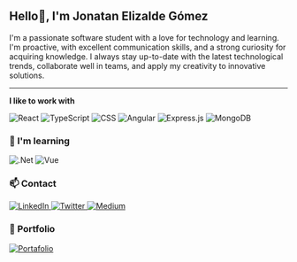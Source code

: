 ## Hello👋, I'm Jonatan Elizalde Gómez

I'm a passionate software student with a love for technology and learning. I'm proactive, with excellent communication skills, and a strong curiosity for acquiring knowledge. I always stay up-to-date with the
latest technological trends, collaborate well in teams, and apply my creativity to innovative solutions.

---

**I like to work with**

<div display="flex">
  <img src="https://img.shields.io/badge/react-%2320232a.svg?style=for-the-badge&logo=react&logoColor=%2361DAFB" alt="React"/>
  <img src="https://img.shields.io/badge/typescript-%23007ACC.svg?style=for-the-badge&logo=typescript&logoColor=white" alt="TypeScript"/>
  <img src="https://img.shields.io/badge/css3-%231572B6.svg?style=for-the-badge&logo=css3&logoColor=white" alt="CSS"/>
  <img src="https://img.shields.io/badge/angular-%23DD0031.svg?style=for-the-badge&logo=angular&logoColor=white" alt="Angular"/>
  <img src="https://img.shields.io/badge/express.js-%23404d59.svg?style=for-the-badge&logo=express&logoColor=%2361DAFB" alt="Express.js"/>
  <img src="https://img.shields.io/badge/MongoDB-%234ea94b.svg?style=for-the-badge&logo=mongodb&logoColor=white" alt="MongoDB"/>
</div>

### 🌱 I'm learning

<div display="flex">
  <img src="https://img.shields.io/badge/.NET-5C2D91?style=for-the-badge&logo=.net&logoColor=white" alt=".Net"/>
  <img src="https://img.shields.io/badge/vuejs-%2335495e.svg?style=for-the-badge&logo=vuedotjs&logoColor=%234FC08D" alt="Vue"/>  
</div>


### 📫 Contact

<div display="flex">
  <a href="https://www.linkedin.com/in/jonatan-elizalde-gomez/">
    <img src="https://img.shields.io/badge/linkedin-%230077B5.svg?style=for-the-badge&logo=linkedin&logoColor=white" alt="LinkedIn"/>
  </a>
  <a href="https://github.com/Jonatan-Elizalde-Gomez">
    <img src="https://img.shields.io/badge/github-%23121011.svg?style=for-the-badge&logo=github&logoColor=white" alt="Twitter"/>
  </a>
  <a href="mailto:jonatanelizaldegomez@gmail.com">
    <img src="https://img.shields.io/badge/Gmail-D14836?style=for-the-badge&logo=gmail&logoColor=white" alt="Medium"/>
  </a>
</div>

### 💼 Portfolio

<div display="flex">
  <a href="https://www.jonatanelizalde.com">
    <img src="https://img.shields.io/badge/Portafolio-%2320232a.svg?style=for-the-badge&logo=mdBook&logoColor=%23FCEBC1" alt="Portafolio"/>
  </a>
</div>
